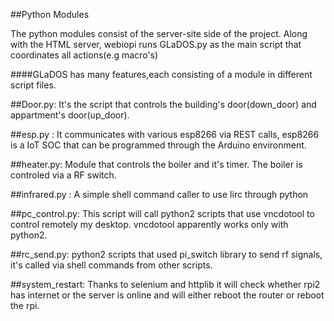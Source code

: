 
##Python Modules 

The python modules consist of the server-site side of the project. Along with the HTML server, webiopi runs GLaDOS.py as the main script that coordinates all actions(e.g macro's)

####GLaDOS has many features,each consisting of a module in different script files. 

##Door.py: 
It's the script that controls the building's door(down_door) and appartment's door(up_door).

##esp.py : 
It communicates with various esp8266 via REST calls, esp8266 is a IoT SOC that can be programmed through the Arduino environment.

##heater.py: 
Module that controls the boiler and it's timer. The boiler is controled via a RF switch.

##infrared.py : 
A simple shell command caller to use lirc through python

##pc_control.py: 
This script will call python2 scripts that use vncdotool to control remotely my desktop. vncdotool apparently works only with python2.

##rc_send.py: 
python2 scripts that used pi_switch library to send rf signals, it's called via shell commands from other scripts.

##system_restart: 
Thanks to selenium and httplib it will check whether rpi2 has internet or the server is online and will either reboot the router or reboot the rpi.
